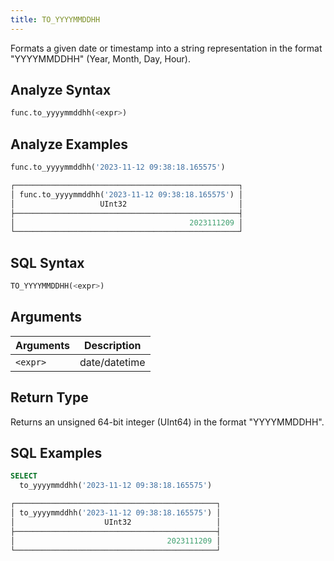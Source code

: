 ```yaml
---
title: TO_YYYYMMDDHH
---
```


Formats a given date or timestamp into a string representation in the format "YYYYMMDDHH" (Year, Month, Day, Hour).

## Analyze Syntax

```python
func.to_yyyymmddhh(<expr>)
```

## Analyze Examples

```python
func.to_yyyymmddhh('2023-11-12 09:38:18.165575')

┌──────────────────────────────────────────────────┐
│ func.to_yyyymmddhh('2023-11-12 09:38:18.165575') │
│                   UInt32                         │
├──────────────────────────────────────────────────┤
│                                       2023111209 │
└──────────────────────────────────────────────────┘
```

## SQL Syntax

```sql
TO_YYYYMMDDHH(<expr>)
```

## Arguments

| Arguments | Description   |
|-----------|---------------|
| `<expr>`  | date/datetime |

## Return Type

Returns an unsigned 64-bit integer (UInt64) in the format "YYYYMMDDHH".

## SQL Examples

```sql
SELECT
  to_yyyymmddhh('2023-11-12 09:38:18.165575')

┌─────────────────────────────────────────────┐
│ to_yyyymmddhh('2023-11-12 09:38:18.165575') │
│                    UInt32                   │
├─────────────────────────────────────────────┤
│                                  2023111209 │
└─────────────────────────────────────────────┘
```